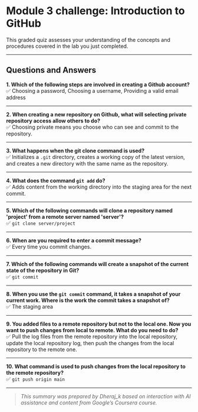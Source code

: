 # Module 3 challenge: Introduction to GitHub

This graded quiz assesses your understanding of the concepts and procedures covered in the lab you just completed.

---

## Questions and Answers

**1. Which of the following steps are involved in creating a Github account?**  
✅ Choosing a password, Choosing a username, Providing a valid email address

---

**2. When creating a new repository on Github, what will selecting private repository access allow others to do?**  
✅ Choosing private means you choose who can see and commit to the repository.

---

**3. What happens when the git clone command is used?**  
✅ Initializes a `.git` directory, creates a working copy of the latest version, and creates a new directory with the same name as the repository.

---

**4. What does the command `git add` do?**  
✅ Adds content from the working directory into the staging area for the next commit.

---

**5. Which of the following commands will clone a repository named 'project' from a remote server named 'server'?**  
✅ `git clone server/project`

---

**6. When are you required to enter a commit message?**  
✅ Every time you commit changes.

---

**7. Which of the following commands will create a snapshot of the current state of the repository in Git?**  
✅ `git commit`

---

**8. When you use the `git commit` command, it takes a snapshot of your current work. Where is the work the commit takes a snapshot of?**  
✅ The staging area

---

**9. You added files to a remote repository but not to the local one. Now you want to push changes from local to remote. What do you need to do?**  
✅ Pull the log files from the remote repository into the local repository, update the local repository log, then push the changes from the local repository to the remote one.

---

**10. What command is used to push changes from the local repository to the remote repository?**  
✅ `git push origin main`

---

> _This summary was prepared by Dheraj_k based on interaction with AI assistance and content from Google’s Coursera course._
